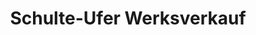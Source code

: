 ---
title: "Schulte-Ufer Werksverkauf"
url: /sundern/schulte-ufer-werksverkauf/
shop: Haushaltsartikel
---